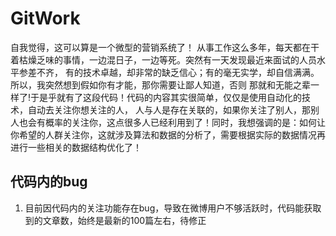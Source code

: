 # GitWork
  自我觉得，这可以算是一个微型的营销系统了！
  从事工作这么多年，每天都在干着枯燥乏味的事情，一边混日子，一边等死。突然有一天发现最近来面试的人员水平参差不齐，
有的技术卓越，却非常的缺乏信心；有的毫无实学，却自信满满。所以，我突然想到假如你有才能，那你需要让鄙人知道，否则
那就和无能之辈一样了!于是乎就有了这段代码！代码的内容其实很简单，仅仅是使用自动化的技术，自动去关注你想关注的人，
人与人是存在关联的，如果你关注了别人，那别人也会有概率的关注你，这点很多人已经利用到了！同时，我想强调的是：如何让
你希望的人群关注你，这就涉及算法和数据的分析了，需要根据实际的数据情况再进行一些相关的数据结构优化了！



##  代码内的bug
1. 目前因代码内的关注功能存在bug，导致在微博用户不够活跃时，代码能获取到的文章数，始终是最新的100篇左右，待修正

